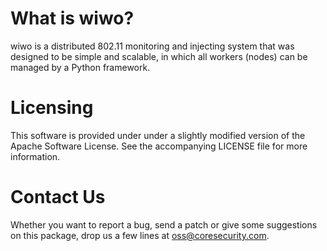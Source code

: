 What is wiwo?
=================

wiwo is a distributed 802.11 monitoring and injecting system that was
designed to be simple and scalable, in which all workers (nodes) can
be managed by a Python framework.

Licensing
=========

This software is provided under under a slightly modified version of
the Apache Software License. See the accompanying LICENSE file for
more information.

Contact Us
==========

Whether you want to report a bug, send a patch or give some
suggestions on this package, drop us a few lines at
oss@coresecurity.com.

